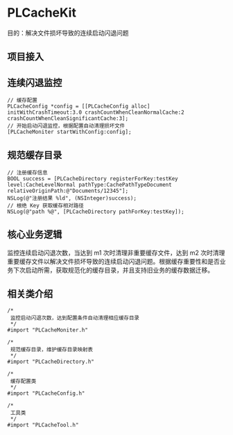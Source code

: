 # PLCacheKit
目的：解决文件损坏导致的连续启动闪退问题

## 项目接入

## 连续闪退监控
```
// 缓存配置
PLCacheConfig *config = [[PLCacheConfig alloc] initWithCrashTimeout:3.0 crashCountWhenCleanNormalCache:2 crashCountWhenCleanSignificantCache:3];
// 开始启动闪退监控，根据配置自动清理损坏文件
[PLCacheMoniter startWithConfig:config];
```

## 规范缓存目录
```
// 注册缓存信息
BOOL success = [PLCacheDirectory registerForKey:testKey level:CacheLevelNormal pathType:CachePathTypeDocument relativeOriginPath:@"Documents/12345"];
NSLog(@"注册结果 %ld", (NSInteger)success);
// 根绝 Key 获取缓存相对路径
NSLog(@"path %@", [PLCacheDirectory pathForKey:testKey]);
```

## 核心业务逻辑

监控连续启动闪退次数，当达到 m1 次时清理非重要缓存文件，达到 m2 次时清理重要缓存文件以解决文件损坏导致的连续启动闪退问题。根据缓存重要性和是否业务下次启动所需，获取规范化的缓存目录，并且支持旧业务的缓存数据迁移。

## 相关类介绍

```
/*
 监控启动闪退次数，达到配置条件自动清理相应缓存目录
 */
#import "PLCacheMoniter.h"

/*
 规范缓存目录，维护缓存目录映射表
 */
#import "PLCacheDirectory.h"

/*
 缓存配置类
 */
#import "PLCacheConfig.h"

/*
 工具类
 */
#import "PLCacheTool.h"
```

